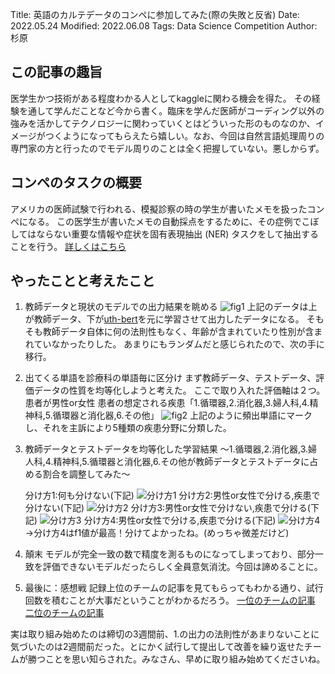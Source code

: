 Title: 英語のカルテデータのコンペに参加してみた(際の失敗と反省)
Date: 2022.05.24
Modified: 2022.06.08
Tags: Data Science Competition
Author: 杉原

## この記事の趣旨
医学生かつ技術がある程度わかる人としてkaggleに関わる機会を得た。
その経験を通して学んだことなど今から書く。臨床を学んだ医師がコーディング以外の強みを活かしてテクノロジーに関わっていくとはどういった形のものなのか、イメージがつくようになってもらえたら嬉しい。なお、今回は自然言語処理周りの専門家の方と行ったのでモデル周りのことは全く把握していない。悪しからず。

## コンペのタスクの概要
アメリカの医師試験で行われる、模擬診察の時の学生が書いたメモを扱ったコンペになる。
この医学生が書いたメモの自動採点をするために、その症例でこぼしてはならない重要な情報や症状を固有表現抽出 (NER) タスクをして抽出することを行う。
[詳しくはこちら](https://www.kaggle.com/code/yufuin/nbme-japanese/notebook)

## やったことと考えたこと
1. 教師データと現状のモデルでの出力結果を眺める
    ![fig1]({attach}./images/medicalrecord_competition_figs/sugiharacompe_fig1.png)
    上記のデータは上が教師データ、下が[uth-bert](https://github.com/noroka/uth_bert)を元に学習させて出力したデータになる。
    そもそも教師データ自体に何の法則性もなく、年齢が含まれていたり性別が含まれていなかったりした。
    あまりにもランダムだと感じられたので、次の手に移行。

2. 出てくる単語を診療科の単語毎に区分け
    まず教師データ、テストデータ、評価データの性質を均等化しようと考えた。
    ここで取り入れた評価軸は２つ。
    患者が男性or女性
    患者の想定される疾患「1.循環器,2.消化器,3.婦人科,4.精神科,5.循環器と消化器,6.その他」
    ![fig2]({attach}./images/medicalrecord_competition_figs/sugiharacompe_fig2.png)
    上記のように頻出単語にマークし、それを主訴により5種類の疾患分野に分類した。

3. 教師データとテストデータを均等化した学習結果
    〜1.循環器,2.消化器,3.婦人科,4.精神科,5.循環器と消化器,6.その他が教師データとテストデータに占める割合を調整してみた〜

    分け方1:何も分けない(下記)
    ![分け方1]({attach}./images/medicalrecord_competition_figs/sugiharacompe_fig3.png)
    分け方2:男性or女性で分ける,疾患で分けない(下記)
    ![分け方2]({attach}./images/medicalrecord_competition_figs/sugiharacompe_fig4.png)
    分け方3:男性or女性で分けない,疾患で分ける(下記)
    ![分け方3]({attach}./images/medicalrecord_competition_figs/sugiharacompe_fig5.png)
    分け方4:男性or女性で分ける,疾患で分ける(下記)
    ![分け方4]({attach}./images/medicalrecord_competition_figs/sugiharacompe_fig6.png)
    →分け方4はf1値が最高！分けてよかったね。(めっちゃ微差だけど)

4. 顛末
    モデルが完全一致の数で精度を測るものになってしまっており、部分一致を評価できないモデルだったらしく全員意気消沈。今回は諦めることに。

5. 最後に：感想戦
    記録上位のチームの記事を見てもらってもわかる通り、試行回数を積むことが大事だということがわかるだろう。
    [一位のチームの記事](https://www.kaggle.com/competitions/nbme-score-clinical-patient-notes/discussion/323095)
    [二位のチームの記事](https://www.kaggle.com/competitions/nbme-score-clinical-patient-notes/discussion/323085)

実は取り組み始めたのは締切の3週間前、1.の出力の法則性があまりないことに気づいたのは2週間前だった。とにかく試行して提出して改善を繰り返せたチームが勝つことを思い知らされた。みなさん、早めに取り組み始めてくださいね。
